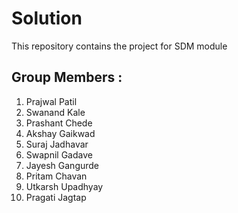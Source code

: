 # Solution
This repository contains the project for SDM module
## Group Members :
1) Prajwal Patil
2) Swanand Kale
3) Prashant Chede
4) Akshay Gaikwad
5) Suraj Jadhavar
6) Swapnil Gadave
7) Jayesh Gangurde
8) Pritam Chavan
9) Utkarsh Upadhyay
10) Pragati Jagtap
